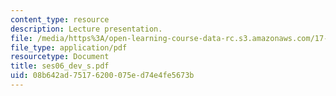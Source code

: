 ```yaml
---
content_type: resource
description: Lecture presentation.
file: /media/https%3A/open-learning-course-data-rc.s3.amazonaws.com/17-55j-introduction-to-latin-american-studies-fall-2006/08b642ad75176200075ed74e4fe5673b_ses06_dev_s.pdf
file_type: application/pdf
resourcetype: Document
title: ses06_dev_s.pdf
uid: 08b642ad-7517-6200-075e-d74e4fe5673b
---
```

